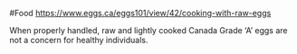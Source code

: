 #Food
https://www.eggs.ca/eggs101/view/42/cooking-with-raw-eggs

When properly handled, raw and lightly cooked Canada Grade ‘A’ eggs are not a concern for healthy individuals.